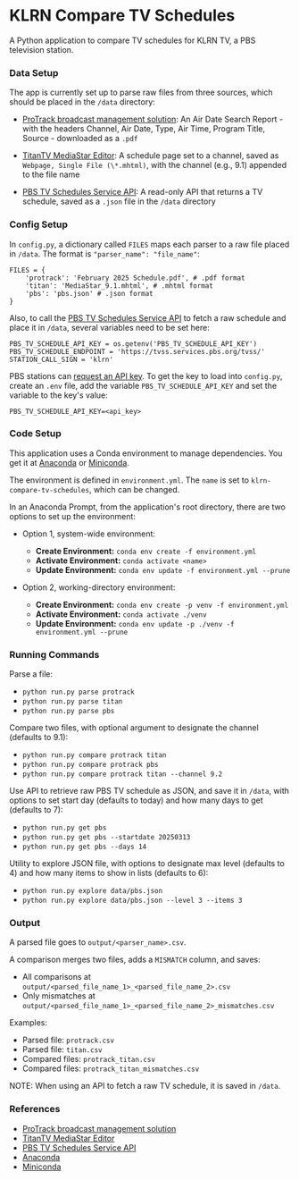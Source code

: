 # KLRN Compare TV Schedules

A Python application to compare TV schedules for KLRN TV, a PBS television station.

### Data Setup

The app is currently set up to parse raw files from three sources, which should be placed in the `/data` directory:

- [ProTrack broadcast management solution](https://myersinfosys.com/protrack-tv/): An Air Date Search Report - with the headers Channel, Air Date, Type, Air Time, Program Title, Source - downloaded as a `.pdf`

- [TitanTV MediaStar Editor](https://www.titantvinc.com/broadcast-software/mediastar-suite/mediastar-editor/): A schedule page set to a channel, saved as `Webpage, Single File (\*.mhtml)`, with the channel (e.g., 9.1) appended to the file name

- [PBS TV Schedules Service API](<https://docs.pbs.org/space/tvsapi/3964930/TV+Schedules+Service+(TVSS)+API>): A read-only API that returns a TV schedule, saved as a `.json` file in the `/data` directory

### Config Setup

In `config.py`, a dictionary called `FILES` maps each parser to a raw file placed in `/data`. The format is `"parser_name": "file_name"`:

```
FILES = {
    'protrack': 'February 2025 Schedule.pdf', # .pdf format
    'titan': 'MediaStar_9.1.mhtml', # .mhtml format
    'pbs': 'pbs.json' # .json format
}
```

Also, to call the [PBS TV Schedules Service API](<https://docs.pbs.org/space/tvsapi/3964930/TV+Schedules+Service+(TVSS)+API>) to fetch a raw schedule and place it in `/data`, several variables need to be set here:

```
PBS_TV_SCHEDULE_API_KEY = os.getenv('PBS_TV_SCHEDULE_API_KEY')
PBS_TV_SCHEDULE_ENDPOINT = 'https://tvss.services.pbs.org/tvss/'
STATION_CALL_SIGN = 'klrn'
```

PBS stations can [request an API key](https://digitalsupport.pbs.org/support/tickets/new). To get the key to load into `config.py`, create an `.env` file, add the variable `PBS_TV_SCHEDULE_API_KEY` and set the variable to the key's value:

```
PBS_TV_SCHEDULE_API_KEY=<api_key>
```

### Code Setup

This application uses a Conda environment to manage dependencies. You get it at [Anaconda](https://www.anaconda.com/download/) or [Miniconda](https://docs.anaconda.com/miniconda/).

The environment is defined in `environment.yml`. The `name` is set to `klrn-compare-tv-schedules`, which can be changed.

In an Anaconda Prompt, from the application's root directory, there are two options to set up the environment:

- Option 1, system-wide environment:

  - **Create Environment:** `conda env create -f environment.yml`
  - **Activate Environment:** `conda activate <name>`
  - **Update Environment:** `conda env update -f environment.yml --prune`

- Option 2, working-directory environment:

  - **Create Environment:** `conda env create -p venv -f environment.yml`
  - **Activate Environment:** `conda activate ./venv`
  - **Update Environment:** `conda env update -p ./venv -f environment.yml --prune`

### Running Commands

Parse a file:

- `python run.py parse protrack`
- `python run.py parse titan`
- `python run.py parse pbs`

Compare two files, with optional argument to designate the channel (defaults to 9.1):

- `python run.py compare protrack titan`
- `python run.py compare protrack pbs`
- `python run.py compare protrack titan --channel 9.2`

Use API to retrieve raw PBS TV schedule as JSON, and save it in `/data`, with options to set start day (defaults to today) and how many days to get (defaults to 7):

- `python run.py get pbs`
- `python run.py get pbs --startdate 20250313`
- `python run.py get pbs --days 14`

Utility to explore JSON file, with options to designate max level (defaults to 4) and how many items to show in lists (defaults to 6):

- `python run.py explore data/pbs.json`
- `python run.py explore data/pbs.json --level 3 --items 3`

### Output

A parsed file goes to `output/<parser_name>.csv`.

A comparison merges two files, adds a `MISMATCH` column, and saves:

- All comparisons at `output/<parsed_file_name_1>_<parsed_file_name_2>.csv`
- Only mismatches at `output/<parsed_file_name_1>_<parsed_file_name_2>_mismatches.csv`

Examples:

- Parsed file: `protrack.csv`
- Parsed file: `titan.csv`
- Compared files: `protrack_titan.csv`
- Compared files: `protrack_titan_mismatches.csv`

NOTE: When using an API to fetch a raw TV schedule, it is saved in `/data`.

### References

- [ProTrack broadcast management solution](https://myersinfosys.com/protrack-tv/)
- [TitanTV MediaStar Editor](https://www.titantvinc.com/broadcast-software/mediastar-suite/mediastar-editor/)
- [PBS TV Schedules Service API](<https://docs.pbs.org/space/tvsapi/3964930/TV+Schedules+Service+(TVSS)+API>)
- [Anaconda](https://www.anaconda.com/download/)
- [Miniconda](https://docs.anaconda.com/miniconda/)
